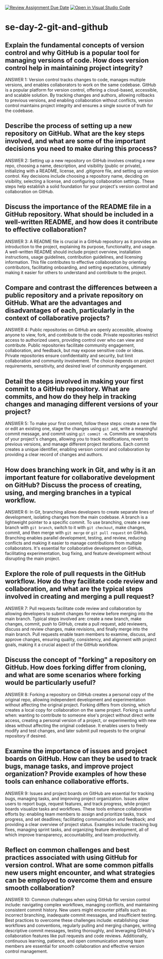 [![Review Assignment Due Date](https://classroom.github.com/assets/deadline-readme-button-22041afd0340ce965d47ae6ef1cefeee28c7c493a6346c4f15d667ab976d596c.svg)](https://classroom.github.com/a/8wgCKhpZ)
[![Open in Visual Studio Code](https://classroom.github.com/assets/open-in-vscode-2e0aaae1b6195c2367325f4f02e2d04e9abb55f0b24a779b69b11b9e10269abc.svg)](https://classroom.github.com/online_ide?assignment_repo_id=15592116&assignment_repo_type=AssignmentRepo)
# se-day-2-git-and-github
## Explain the fundamental concepts of version control and why GitHub is a popular tool for managing versions of code. How does version control help in maintaining project integrity?

ANSWER 1:
Version control tracks changes to code, manages multiple versions, and enables collaborators to work on the same codebase. GitHub is a popular platform for version control, offering a cloud-based, accessible, and scalable solution. By tracking changes and authors, allowing rollbacks to previous versions, and enabling collaboration without conflicts, version control maintains project integrity and ensures a single source of truth for the codebase.

## Describe the process of setting up a new repository on GitHub. What are the key steps involved, and what are some of the important decisions you need to make during this process?

ANSWER 2:
Setting up a new repository on GitHub involves creating a new repo, choosing a name, description, and visibility (public or private), initializing with a README, license, and .gitignore file, and setting up version control. Key decisions include choosing a repository name, deciding on visibility, selecting a license, and configuring collaboration settings. These steps help establish a solid foundation for your project's version control and collaboration on GitHub.

## Discuss the importance of the README file in a GitHub repository. What should be included in a well-written README, and how does it contribute to effective collaboration?

ANSWER 3:
A README file is crucial in a GitHub repository as it provides an introduction to the project, explaining its purpose, functionality, and usage. A well-written README should include project overview, installation instructions, usage guidelines, contribution guidelines, and licensing information. This file contributes to effective collaboration by orienting contributors, facilitating onboarding, and setting expectations, ultimately making it easier for others to understand and contribute to the project.

## Compare and contrast the differences between a public repository and a private repository on GitHub. What are the advantages and disadvantages of each, particularly in the context of collaborative projects?

ANSWER 4:
Public repositories on GitHub are openly accessible, allowing anyone to view, fork, and contribute to the code. Private repositories restrict access to authorized users, providing control over who can view and contribute. Public repositories facilitate community engagement, collaboration, and feedback, but may expose sensitive code or ideas. Private repositories ensure confidentiality and security, but limit collaboration and community involvement. The choice depends on project requirements, sensitivity, and desired level of community engagement.

## Detail the steps involved in making your first commit to a GitHub repository. What are commits, and how do they help in tracking changes and managing different versions of your project?

ANSWER 5:
To make your first commit, follow these steps: create a new file or edit an existing one, stage the changes using `git add`, write a meaningful commit message, and commit using `git commit -m`. Commits are snapshots of your project's changes, allowing you to track modifications, revert to previous versions, and manage different project iterations. Each commit creates a unique identifier, enabling version control and collaboration by providing a clear record of changes and authors.

## How does branching work in Git, and why is it an important feature for collaborative development on GitHub? Discuss the process of creating, using, and merging branches in a typical workflow.

ANSWER 6:
In Git, branching allows developers to create separate lines of development, isolating changes from the main codebase. A branch is a lightweight pointer to a specific commit. To use branching, create a new branch with `git branch`, switch to it with `git checkout`, make changes, commit, and then merge with `git merge` or `git pull request` on GitHub. Branching enables parallel development, testing, and review, reducing conflicts and making it easier to manage contributions from multiple collaborators. It's essential for collaborative development on GitHub, facilitating experimentation, bug fixing, and feature development without disrupting the main project.

## Explore the role of pull requests in the GitHub workflow. How do they facilitate code review and collaboration, and what are the typical steps involved in creating and merging a pull request?

ANSWER 7:
Pull requests facilitate code review and collaboration by allowing developers to submit changes for review before merging into the main branch. Typical steps involved are: create a new branch, make changes, commit, push to GitHub, create a pull request, add reviewers, discuss and review changes, make revisions, and finally merge into the main branch. Pull requests enable team members to examine, discuss, and approve changes, ensuring quality, consistency, and alignment with project goals, making it a crucial aspect of the GitHub workflow.

## Discuss the concept of "forking" a repository on GitHub. How does forking differ from cloning, and what are some scenarios where forking would be particularly useful?

ANSWER 8:
Forking a repository on GitHub creates a personal copy of the original repo, allowing independent development and experimentation without affecting the original project. Forking differs from cloning, which creates a local copy for collaboration on the same project. Forking is useful when: wanting to contribute to someone else's project without direct write access, creating a personal version of a project, or experimenting with new ideas without affecting the original codebase. It enables users to freely modify and test changes, and later submit pull requests to the original repository if desired.

## Examine the importance of issues and project boards on GitHub. How can they be used to track bugs, manage tasks, and improve project organization? Provide examples of how these tools can enhance collaborative efforts.

ANSWER 9:
Issues and project boards on GitHub are essential for tracking bugs, managing tasks, and improving project organization. Issues allow users to report bugs, request features, and track progress, while project boards visualize tasks and workflows. These tools enhance collaborative efforts by: enabling team members to assign and prioritize tasks, track progress, and set deadlines; facilitating communication and feedback; and providing a clear overview of project status. Examples include: tracking bug fixes, managing sprint tasks, and organizing feature development, all of which improve transparency, accountability, and team productivity.

## Reflect on common challenges and best practices associated with using GitHub for version control. What are some common pitfalls new users might encounter, and what strategies can be employed to overcome them and ensure smooth collaboration?

ANSWER 10:
Common challenges when using GitHub for version control include: navigating complex workflows, managing conflicts, and maintaining consistent commit history. New users might encounter pitfalls such as: incorrect branching, inadequate commit messages, and insufficient testing. Best practices to overcome these challenges include: establishing clear workflows and conventions, regularly pulling and merging changes, writing descriptive commit messages, testing thoroughly, and leveraging GitHub's collaboration features like pull requests and code reviews. Additionally, continuous learning, patience, and open communication among team members are essential for smooth collaboration and effective version control management.
